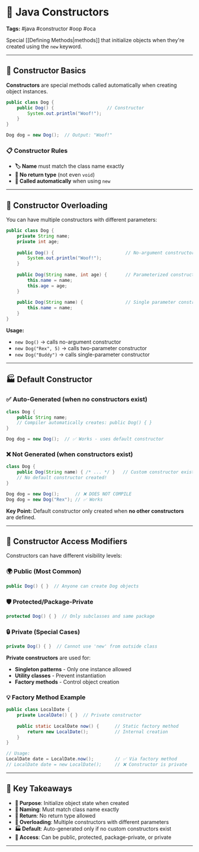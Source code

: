 # 🔧 Java Constructors

**Tags:** #java #constructor #oop #oca

Special [[Defining Methods|methods]] that initialize objects when they're created using the `new` keyword.

---

## 🎯 Constructor Basics

**Constructors** are special methods called automatically when creating object instances.

```java
public class Dog {
    public Dog() {                    // Constructor
        System.out.println("Woof!");
    }
}

Dog dog = new Dog();  // Output: "Woof!"
```

### 📋 Constructor Rules

- **🏷️ Name** must match the class name exactly
- **🚫 No return type** (not even `void`)
- **🔄 Called automatically** when using `new`

---

## 🔄 Constructor Overloading

You can have multiple constructors with different parameters:

```java
public class Dog {
    private String name;
    private int age;
    
    public Dog() {                           // No-argument constructor
        System.out.println("Woof!");
    }
    
    public Dog(String name, int age) {       // Parameterized constructor
        this.name = name;
        this.age = age;
    }
    
    public Dog(String name) {                // Single parameter constructor
        this.name = name;
    }
}
```

**Usage:**

- `new Dog()` → calls no-argument constructor
- `new Dog("Rex", 5)` → calls two-parameter constructor
- `new Dog("Buddy")` → calls single-parameter constructor

---

## 🏭 Default Constructor

### ✅ Auto-Generated (when no constructors exist)

```java
class Dog {
    public String name;
    // Compiler automatically creates: public Dog() { }
}

Dog dog = new Dog();  // ✅ Works - uses default constructor
```

### ❌ Not Generated (when constructors exist)

```java
class Dog {
    public Dog(String name) { /* ... */ }   // Custom constructor exists
    // No default constructor created!
}

Dog dog = new Dog();      // ❌ DOES NOT COMPILE
Dog dog = new Dog("Rex"); // ✅ Works
```

**Key Point:** Default constructor only created when **no other constructors** are defined.

---

## 🔐 Constructor Access Modifiers

Constructors can have different visibility levels:

### 🌍 Public (Most Common)

```java
public Dog() { }  // Anyone can create Dog objects
```

### 🛡️ Protected/Package-Private

```java
protected Dog() { }  // Only subclasses and same package
```

### 🔒 Private (Special Cases)

```java
private Dog() { }  // Cannot use 'new' from outside class
```

**Private constructors** are used for:

- **Singleton patterns** - Only one instance allowed
- **Utility classes** - Prevent instantiation
- **Factory methods** - Control object creation

### 💡 Factory Method Example

```java
public class LocalDate {
    private LocalDate() { }  // Private constructor
    
    public static LocalDate now() {      // Static factory method
        return new LocalDate();          // Internal creation
    }
}

// Usage:
LocalDate date = LocalDate.now();        // ✅ Via factory method
// LocalDate date = new LocalDate();     // ❌ Constructor is private
```

---

## 🎯 Key Takeaways

- **🔧 Purpose**: Initialize object state when created
- **📛 Naming**: Must match class name exactly
- **🚫 Return**: No return type allowed
- **🔄 Overloading**: Multiple constructors with different parameters
- **🏭 Default**: Auto-generated only if no custom constructors exist
- **🔐 Access**: Can be public, protected, package-private, or private

---